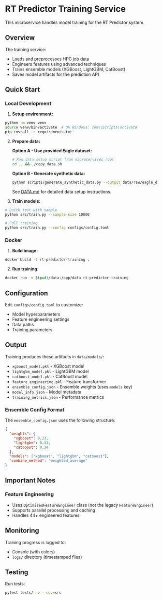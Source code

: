 # RT Predictor Training Service

This microservice handles model training for the RT Predictor system.

## Overview

The training service:
- Loads and preprocesses HPC job data
- Engineers features using advanced techniques
- Trains ensemble models (XGBoost, LightGBM, CatBoost)
- Saves model artifacts for the prediction API

## Quick Start

### Local Development

1. **Setup environment:**
```bash
python -m venv venv
source venv/bin/activate  # On Windows: venv\Scripts\activate
pip install -r requirements.txt
```

2. **Prepare data:**

   **Option A - Use provided Eagle dataset:**
   ```bash
   # Run data setup script from microservices root
   cd .. && ./copy_data.sh
   ```
   
   **Option B - Generate synthetic data:**
   ```bash
   python scripts/generate_synthetic_data.py --output data/raw/eagle_data.parquet
   ```
   
   See [DATA.md](../DATA.md) for detailed data setup instructions.
3. **Train models:**
```bash
# Quick test with sample
python src/train.py --sample-size 10000

# Full training
python src/train.py --config configs/config.toml
```

### Docker

1. **Build image:**
```bash
docker build -t rt-predictor-training .
```

2. **Run training:**
```bash
docker run -v $(pwd)/data:/app/data rt-predictor-training
```

## Configuration

Edit `configs/config.toml` to customize:
- Model hyperparameters
- Feature engineering settings
- Data paths
- Training parameters

## Output

Training produces these artifacts in `data/models/`:
- `xgboost_model.pkl` - XGBoost model
- `lightgbm_model.pkl` - LightGBM model
- `catboost_model.pkl` - CatBoost model
- `feature_engineering.pkl` - Feature transformer
- `ensemble_config.json` - Ensemble weights (uses `models` key)
- `model_info.json` - Model metadata
- `training_metrics.json` - Performance metrics

### Ensemble Config Format

The `ensemble_config.json` uses the following structure:
```json
{
  "weights": {
    "xgboost": 0.33,
    "lightgbm": 0.33,
    "catboost": 0.34
  },
  "models": ["xgboost", "lightgbm", "catboost"],
  "combine_method": "weighted_average"
}
```

## Important Notes

### Feature Engineering
- Uses `OptimizedFeatureEngineer` class (not the legacy `FeatureEngineer`)
- Supports parallel processing and caching
- Handles 44+ engineered features

## Monitoring

Training progress is logged to:
- Console (with colors)
- `logs/` directory (timestamped files)

## Testing

Run tests:
```bash
pytest tests/ -v --cov=src
```
